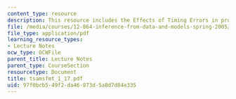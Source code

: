 ```yaml
---
content_type: resource
description: This resource includes the Effects of Timing Errors in problems.
file: /media/courses/12-864-inference-from-data-and-models-spring-2005/97f0bcb549f2da46873d5a8d7d84e335_tsamsfmt_1_17.pdf
file_type: application/pdf
learning_resource_types:
- Lecture Notes
ocw_type: OCWFile
parent_title: Lecture Notes
parent_type: CourseSection
resourcetype: Document
title: tsamsfmt_1_17.pdf
uid: 97f0bcb5-49f2-da46-873d-5a8d7d84e335
---
```

